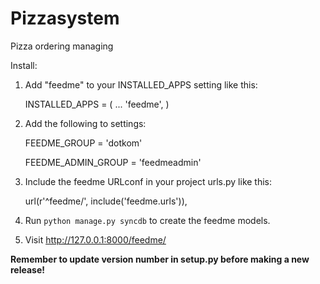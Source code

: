 Pizzasystem
===========

Pizza ordering managing

Install:
1. Add "feedme" to your INSTALLED_APPS setting like this:

      INSTALLED_APPS = (
          ...
          'feedme',
      )

2. Add the following to settings:

      FEEDME_GROUP = 'dotkom'

      FEEDME_ADMIN_GROUP = 'feedmeadmin'

3. Include the feedme URLconf in your project urls.py like this:

      url(r'^feedme/', include('feedme.urls')),

4. Run `python manage.py syncdb` to create the feedme models.

5. Visit http://127.0.0.1:8000/feedme/

**Remember to update version number in setup.py before making a new release!**
